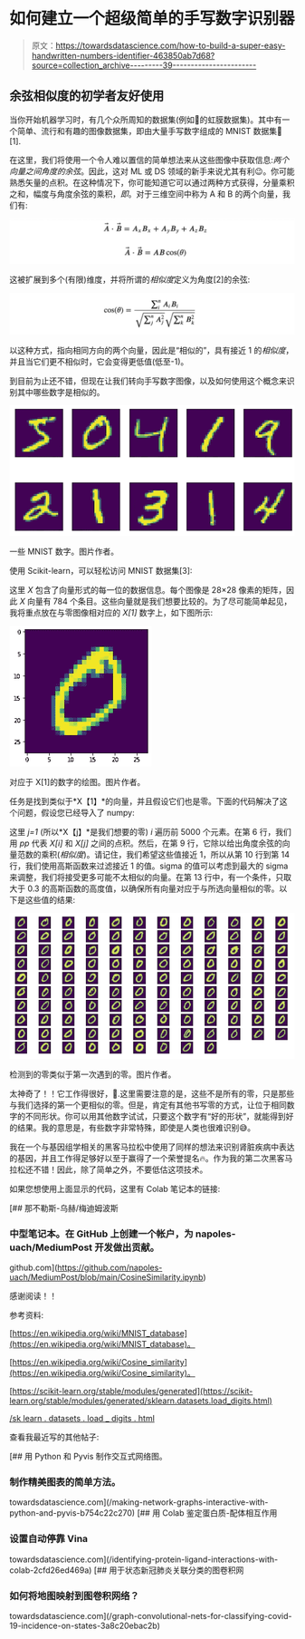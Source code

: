 # 如何建立一个超级简单的手写数字识别器

> 原文：<https://towardsdatascience.com/how-to-build-a-super-easy-handwritten-numbers-identifier-463850ab7d68?source=collection_archive---------39----------------------->

## 余弦相似度的初学者友好使用

当你开始机器学习时，有几个众所周知的数据集(例如🥀的虹膜数据集)。其中有一个简单、流行和有趣的图像数据集，即由大量手写数字组成的 MNIST 数据集📝 [1].

在这里，我们将使用一个令人难以置信的简单想法来从这些图像中获取信息:*两个向量之间角度的余弦*。因此，这对 ML 或 DS 领域的新手来说尤其有利😉。你可能熟悉矢量的点积。在这种情况下，你可能知道它可以通过两种方式获得，分量乘积之和，幅度与角度余弦的乘积，*即*。对于三维空间中称为 A 和 B 的两个向量，我们有:

![](img/095a52975584cc26abe157961f021d6f.png)

这被扩展到多个(有限)维度，并将所谓的*相似度*定义为角度[2]的余弦:

![](img/4eea842a2a8bd9ec07d55ddeb0bd846b.png)

以这种方式，指向相同方向的两个向量，因此是“相似的”，具有接近 1 的*相似度*，并且当它们更不相似时，它会变得更低值(低至-1)。

到目前为止还不错，但现在让我们转向手写数字图像，以及如何使用这个概念来识别其中哪些数字是相似的。

![](img/07f4cd52c93248b95f0577e821edfbdf.png)

一些 MNIST 数字。图片作者。

使用 Scikit-learn，可以轻松访问 MNIST 数据集[3]:

这里 *X* 包含了向量形式的每一位的数据信息。每个图像是 28×28 像素的矩阵，因此 *X* 向量有 784 个条目。这些向量就是我们想要比较的。为了尽可能简单起见，我将重点放在与零图像相对应的 *X[1]* 数字上，如下图所示:

![](img/28325bd43d420710e48320065cc549d3.png)

对应于 X[1]的数字的绘图。图片作者。

任务是找到类似于*X【1】*的向量，并且假设它们也是零。下面的代码解决了这个问题，假设您已经导入了 numpy:

这里 *j=1* (所以*X【j】*是我们想要的零) *i* 遍历前 5000 个元素。在第 6 行，我们用 *pp* 代表 *X[i]* 和 *X[j]* 之间的点积。然后，在第 9 行，它除以给出角度余弦的向量范数的乘积(*相似度*)。请记住，我们希望这些值接近 1，所以从第 10 行到第 14 行，我们使用高斯函数来过滤接近 1 的值。sigma 的值可以考虑到最大的 sigma 来调整，我们将接受更多可能不太相似的向量。在第 13 行中，有一个条件，只取大于 0.3 的高斯函数的高度值，以确保所有向量对应于与所选向量相似的零。以下是这些值的结果:

![](img/eada1e1335fa65c148160a1d11f0f6a0.png)

检测到的零类似于第一次遇到的零。图片作者。

太神奇了！！它工作得很好，🥂.这里需要注意的是，这些不是所有的零，只是那些与我们选择的第一个更相似的零。但是，肯定有其他书写零的方式，让位于相同数字的不同形状。你可以用其他数字试试，只要这个数字有“好的形状”，就能得到好的结果。我的意思是，有些数字非常特殊，即使是人类也很难识别😅。

我在一个与基因组学相关的黑客马拉松中使用了同样的想法来识别肾脏疾病中表达的基因，并且工作得足够好以至于赢得了一个荣誉提名🔥。作为我的第二次黑客马拉松还不错！因此，除了简单之外，不要低估这项技术。

如果您想使用上面显示的代码，这里有 Colab 笔记本的链接:

[](https://github.com/napoles-uach/MediumPost/blob/main/CosineSimilarity.ipynb) [## 那不勒斯-乌赫/梅迪姆波斯

### 中型笔记本。在 GitHub 上创建一个帐户，为 napoles-uach/MediumPost 开发做出贡献。

github.com](https://github.com/napoles-uach/MediumPost/blob/main/CosineSimilarity.ipynb) 

感谢阅读！！

参考资料:

[https://en.wikipedia.org/wiki/MNIST_database](https://en.wikipedia.org/wiki/MNIST_database)。

[https://en.wikipedia.org/wiki/Cosine_similarity](https://en.wikipedia.org/wiki/Cosine_similarity)。

[https://scikit-learn.org/stable/modules/generated](https://scikit-learn.org/stable/modules/generated/sklearn.datasets.load_digits.html)

[/sk learn . datasets . load _ digits . html](https://scikit-learn.org/stable/modules/generated/sklearn.datasets.load_digits.html)

查看我最近写的其他帖子:

[](/making-network-graphs-interactive-with-python-and-pyvis-b754c22c270) [## 用 Python 和 Pyvis 制作交互式网络图。

### 制作精美图表的简单方法。

towardsdatascience.com](/making-network-graphs-interactive-with-python-and-pyvis-b754c22c270) [](/identifying-protein-ligand-interactions-with-colab-2cfd26ed469a) [## 用 Colab 鉴定蛋白质-配体相互作用

### 设置自动停靠 Vina

towardsdatascience.com](/identifying-protein-ligand-interactions-with-colab-2cfd26ed469a) [](/graph-convolutional-nets-for-classifying-covid-19-incidence-on-states-3a8c20ebac2b) [## 用于状态新冠肺炎关联分类的图卷积网

### 如何将地图映射到图卷积网络？

towardsdatascience.com](/graph-convolutional-nets-for-classifying-covid-19-incidence-on-states-3a8c20ebac2b)